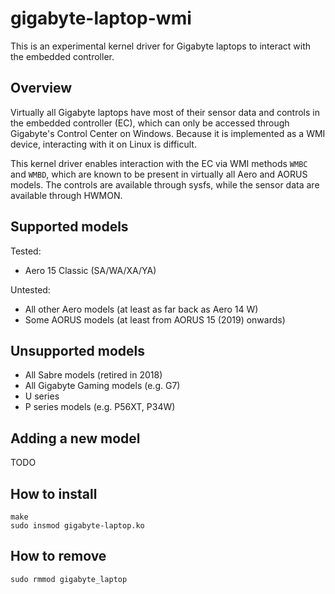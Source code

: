 # gigabyte-laptop-wmi

This is an experimental kernel driver for Gigabyte laptops to interact with
the embedded controller.

## Overview

Virtually all Gigabyte laptops have most of their sensor data and controls in
the embedded controller (EC), which can only be accessed through Gigabyte's
Control Center on Windows. Because it is implemented as a WMI device,
interacting with it on Linux is difficult.

This kernel driver enables interaction with the EC via WMI methods `WMBC` and
`WMBD`, which are known to be present in virtually all Aero and AORUS models.
The controls are available through sysfs, while the sensor data are available
through HWMON.

## Supported models

Tested:
- Aero 15 Classic (SA/WA/XA/YA)

Untested:
- All other Aero models (at least as far back as Aero 14 W)
- Some AORUS models (at least from AORUS 15 (2019) onwards)

## Unsupported models
- All Sabre models (retired in 2018)
- All Gigabyte Gaming models (e.g. G7)
- U series
- P series models (e.g. P56XT, P34W)

## Adding a new model

TODO

## How to install

```
make
sudo insmod gigabyte-laptop.ko
```

## How to remove
```
sudo rmmod gigabyte_laptop
```
